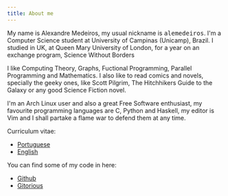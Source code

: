 ```yaml
---
title: About me
---
```


My name is Alexandre Medeiros, my usual nickname is <tt>alemedeiros</tt>.  I'm
a Computer Science student at University of Campinas (Unicamp), Brazil. I
studied in UK, at Queen Mary University of London, for a year on an exchange
program, Science Without Borders

I like Computing Theory, Graphs, Fuctional Programming, Parallel Programming and
Mathematics.  I also like to read comics and novels, specially the geeky ones,
like Scott Pilgrim, The Hitchhikers Guide to the Galaxy or any good Science
Fiction novel.

I'm an Arch Linux user and also a great Free Software enthusiast, my favourite
programming languages are C, Python and Haskell, my editor is Vim and I shall
partake a flame war to defend them at any time.

Curriculum vitae:

 - [Portuguese][1]
 - [English][2]

You can find some of my code in here:

 - [Github][3]
 - [Gitorious][4]

[1]: /files/cv-br.pdf "Portuguese CV"
[2]: /files/cv-en.pdf "English CV"
[3]: https://github.com/alemedeiros
[4]: https://gitorious.org/~alemedeiros
